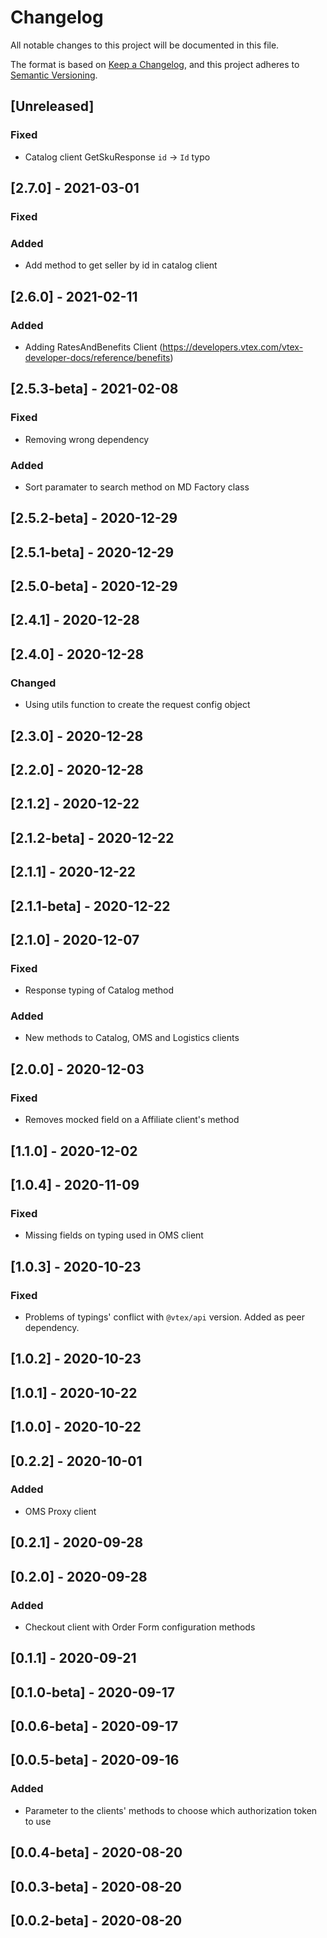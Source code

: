 # Changelog
All notable changes to this project will be documented in this file.

The format is based on [Keep a Changelog](https://keepachangelog.com/en/1.0.0/),
and this project adheres to [Semantic Versioning](https://semver.org/spec/v2.0.0.html).

## [Unreleased]

### Fixed

- Catalog client GetSkuResponse `id` -> `Id` typo

## [2.7.0] - 2021-03-01

### Fixed
### Added
- Add method to get seller by id  in catalog client
## [2.6.0] - 2021-02-11
### Added
- Adding RatesAndBenefits Client (https://developers.vtex.com/vtex-developer-docs/reference/benefits)

## [2.5.3-beta] - 2021-02-08
### Fixed
- Removing wrong dependency
### Added
- Sort paramater to search method on MD Factory class
## [2.5.2-beta] - 2020-12-29

## [2.5.1-beta] - 2020-12-29

## [2.5.0-beta] - 2020-12-29

## [2.4.1] - 2020-12-28

## [2.4.0] - 2020-12-28
### Changed
- Using utils function to create the request config object

## [2.3.0] - 2020-12-28

## [2.2.0] - 2020-12-28

## [2.1.2] - 2020-12-22

## [2.1.2-beta] - 2020-12-22

## [2.1.1] - 2020-12-22

## [2.1.1-beta] - 2020-12-22

## [2.1.0] - 2020-12-07
### Fixed
- Response typing of Catalog method
### Added
- New methods to Catalog, OMS and Logistics clients

## [2.0.0] - 2020-12-03
### Fixed
- Removes mocked field on a Affiliate client's method

## [1.1.0] - 2020-12-02

## [1.0.4] - 2020-11-09
### Fixed
- Missing fields on typing used in OMS client 

## [1.0.3] - 2020-10-23
### Fixed
- Problems of typings' conflict with `@vtex/api` version. Added as peer dependency.

## [1.0.2] - 2020-10-23

## [1.0.1] - 2020-10-22

## [1.0.0] - 2020-10-22

## [0.2.2] - 2020-10-01
### Added
- OMS Proxy client

## [0.2.1] - 2020-09-28

## [0.2.0] - 2020-09-28
### Added
- Checkout client with Order Form configuration methods

## [0.1.1] - 2020-09-21

## [0.1.0-beta] - 2020-09-17

## [0.0.6-beta] - 2020-09-17

## [0.0.5-beta] - 2020-09-16
### Added
- Parameter to the clients' methods to choose which authorization token to use

## [0.0.4-beta] - 2020-08-20

## [0.0.3-beta] - 2020-08-20

## [0.0.2-beta] - 2020-08-20